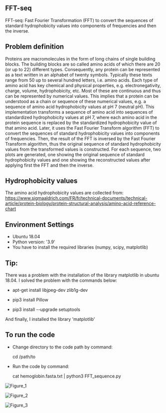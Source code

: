 ## FFT-seq
FFT-seq: Fast Fourier Transformation (FFT) to convert the sequences of standard hydrophobicity values into components of frequencies and then the inverse.

## Problem definition
Proteins are macromolecules in the form of long chains of single building blocks. The building blocks are so called amino acids of which there are 20 (or up to 22) different types. Consequently, any protein can be represented as a text written in an alphabet of twenty symbols. Typically these texts range from 50 up to several hundred letters, i.e. amino acids. Each type of amino acid has key chemical and physical properties, e.g. electronegativity, charge, volume, hydrophobicity, etc. Most of these are continuous and thus can be represented by numerical values. This implies that a protein can be understood as a chain or sequence of these numerical values, e.g. a sequence of amino acid hydrophobicity values at pH 7 (neutral pH). 
This implementation transforms a sequence of amino acid into sequences of standardized hydrophobicity values at pH 7, where each amino acid in the protein sequence is replaced by the standardized hydrophobicity value of that amino acid. Later, it uses the Fast Fourier Transform algorithm (FFT) to convert the sequences of standard hydrophobicity values into components of frequencies.  Then, the result of the FFT is inversed by the Fast Fourier Transform algorithm, thus the original sequence of standard hydrophobicity values from the transformed values is constructed. For each sequence, two plots are generated, one showing the original sequence of standard hydrophobicity values and one showing the reconstructed values after applying first the FFT and then the inverse.

## Hydrophobicity values
The amino acid hydrophobicity values are collected from: https://www.sigmaaldrich.com/FR/fr/technical-documents/technical-article/protein-biology/protein-structural-analysis/amino-acid-reference-chart

## Environment Settings
- Ubuntu 18.04
- Python version:  '3.9'
- You have to install the required libraries (numpy, scipy, matplotlib) 

## Tip:
There was a problem with the installation of the library matplotlib in ubuntu 18.04. I solved the problem with the commands below:

- apt-get install libjpeg-dev zlib1g-dev

- pip3 install Pillow

- pip3 install --upgrade setuptools

And finally, I installed the library 'matplotlib'

## To run the code 
- Change directory to the code path by command:

  cd /path/to

- Run the code by command:

  cat hemoglobin.fasta.txt | python3 FFT_sequence.py

![Figure_1](https://user-images.githubusercontent.com/72028345/197471753-4bb065cd-8035-45a1-8ab4-885e9dff14ae.png)

![Figure_2](https://user-images.githubusercontent.com/72028345/197471766-57d98a77-d7a6-4c97-b859-a44c46ac04fa.png)

![Figure_3](https://user-images.githubusercontent.com/72028345/197471793-412fbb6f-261d-4f32-b0a3-9249233a3430.png)


